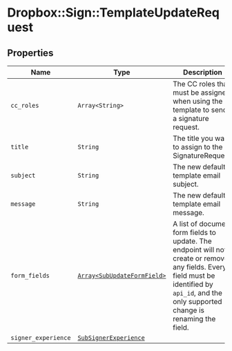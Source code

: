 # Dropbox::Sign::TemplateUpdateRequest



## Properties

| Name | Type | Description | Notes |
| ---- | ---- | ----------- | ----- |
| `cc_roles` | ```Array<String>``` |  The CC roles that must be assigned when using the template to send a signature request.  |  |
| `title` | ```String``` |  The title you want to assign to the SignatureRequest.  |  |
| `subject` | ```String``` |  The new default template email subject.  |  |
| `message` | ```String``` |  The new default template email message.  |  |
| `form_fields` | [```Array<SubUpdateFormField>```](SubUpdateFormField.md) |  A list of document form fields to update. The endpoint will not create or remove any fields. Every field must be identified by `api_id`, and the only supported change is renaming the field.  |  |
| `signer_experience` | [```SubSignerExperience```](SubSignerExperience.md) |    |  |

